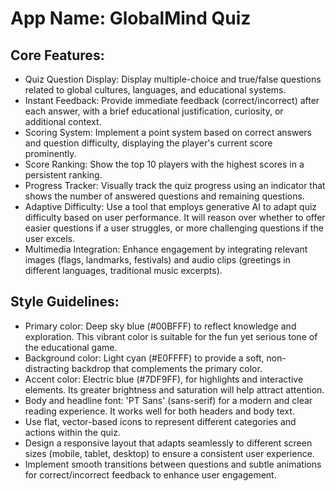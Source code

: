 # **App Name**: GlobalMind Quiz

## Core Features:

- Quiz Question Display: Display multiple-choice and true/false questions related to global cultures, languages, and educational systems.
- Instant Feedback: Provide immediate feedback (correct/incorrect) after each answer, with a brief educational justification, curiosity, or additional context.
- Scoring System: Implement a point system based on correct answers and question difficulty, displaying the player's current score prominently.
- Score Ranking: Show the top 10 players with the highest scores in a persistent ranking.
- Progress Tracker: Visually track the quiz progress using an indicator that shows the number of answered questions and remaining questions.
- Adaptive Difficulty: Use a tool that employs generative AI to adapt quiz difficulty based on user performance. It will reason over whether to offer easier questions if a user struggles, or more challenging questions if the user excels.
- Multimedia Integration: Enhance engagement by integrating relevant images (flags, landmarks, festivals) and audio clips (greetings in different languages, traditional music excerpts).

## Style Guidelines:

- Primary color: Deep sky blue (#00BFFF) to reflect knowledge and exploration. This vibrant color is suitable for the fun yet serious tone of the educational game.
- Background color: Light cyan (#E0FFFF) to provide a soft, non-distracting backdrop that complements the primary color.
- Accent color: Electric blue (#7DF9FF), for highlights and interactive elements.  Its greater brightness and saturation will help attract attention.
- Body and headline font: 'PT Sans' (sans-serif) for a modern and clear reading experience. It works well for both headers and body text.
- Use flat, vector-based icons to represent different categories and actions within the quiz.
- Design a responsive layout that adapts seamlessly to different screen sizes (mobile, tablet, desktop) to ensure a consistent user experience.
- Implement smooth transitions between questions and subtle animations for correct/incorrect feedback to enhance user engagement.